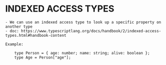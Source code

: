 
# INDEXED ACCESS TYPES

    - We can use an indexed access type to look up a specific property on another type
    - doc: https://www.typescriptlang.org/docs/handbook/2/indexed-access-types.html#handbook-content

    Example:

        type Person = { age: number; name: string; alive: boolean };
        type Age = Person["age"];